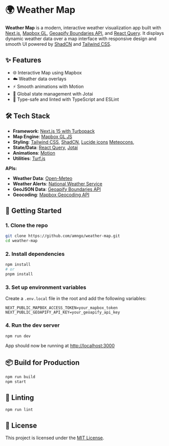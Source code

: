 # 🌍 Weather Map

**Weather Map** is a modern, interactive weather visualization app built with [Next.js](https://nextjs.org/), [Mapbox GL](https://docs.mapbox.com/mapbox-gl-js/), [Geoapify Boundaries API](https://www.geoapify.com/boundaries-api/), and [React Query](https://tanstack.com/query). It displays dynamic weather data over a map interface with responsive design and smooth UI powered by [ShadCN](https://ui.shadcn.com/) and [Tailwind CSS](https://tailwindcss.com/).

## ✨ Features

- 🌐 Interactive Map using Mapbox
- ☁️ Weather data overlays
- ⚡ Smooth animations with Motion
- 🎯 Global state management with Jotai
- 🧪 Type-safe and linted with TypeScript and ESLint

## 🛠️ Tech Stack

- **Framework**: [Next.js 15 with Turbopack](https://nextjs.org/)
- **Map Engine**: [Mapbox GL JS](https://www.mapbox.com/)
- **Styling**: [Tailwind CSS](https://tailwindcss.com/), [ShadCN](https://ui.shadcn.com/), [Lucide icons](https://lucide.dev/icons/) [Meteocons](https://github.com/basmilius/weather-icons),
- **State/Data**: [React Query](https://tanstack.com/query/latest), [Jotai](https://jotai.org/)
- **Animations**: [Motion](https://motion.dev/)
- **Utilities**: [Turf.js](https://turfjs.org/)

**APIs:**
- **Weather Data**: [Open-Meteo](https://open-meteo.com/)
- **Weather Alerts**: [National Weather Service](https://www.weather.gov/documentation/services-web-api/)
- **GeoJSON Data**: [Geoapify Boundaries API](https://www.geoapify.com/boundaries-api/)
- **Geocoding**: [Mapbox Geocoding API](https://docs.mapbox.com/api/search/geocoding/)

## 🚀 Getting Started

### 1. Clone the repo

```bash
git clone https://github.com/amngo/weather-map.git
cd weather-map
```

### 2. Install dependencies

```bash
npm install
# or
pnpm install
```

### 3. Set up environment variables

Create a `.env.local` file in the root and add the following variables:

```env
NEXT_PUBLIC_MAPBOX_ACCESS_TOKEN=your_mapbox_token
NEXT_PUBLIC_GEOAPIFY_API_KEY=your_geoapify_api_key
```

### 4. Run the dev server

```bash
npm run dev
```

App should now be running at [http://localhost:3000](http://localhost:3000)

## 📦 Build for Production

```bash
npm run build
npm start
```

## 🧪 Linting

```bash
npm run lint
```

## 🧾 License

This project is licensed under the [MIT License](LICENSE).
